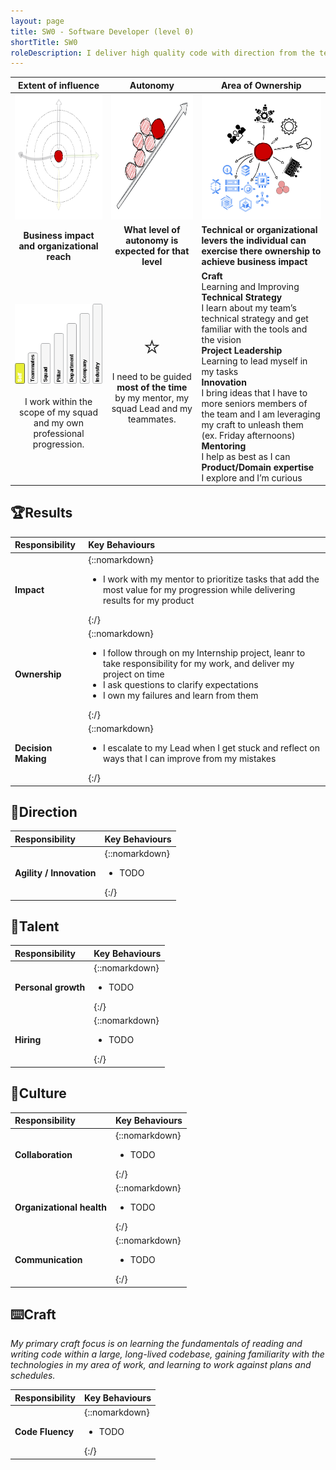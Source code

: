 ```yaml
---
layout: page
title: SW0 - Software Developer (level 0)
shortTitle: SW0
roleDescription: I deliver high quality code with direction from the team
---
```


|                  Extent of influence<br />                   |                        Autonomy<br />                        | Area of Ownership<br />                                      |
| :----------------------------------------------------------: | :----------------------------------------------------------: | ------------------------------------------------------------ |
| <img src="./../assets/Influence.png" alt="influence" style="height: 200px; align: center" /> | <img src="./../assets/Autonomy.png" alt="Autonomy" style="height: 200px; align: center" /> | <img src="./../assets/Ownership.png" alt="ownership" style="height: 200px; align: center" /> |
|         **Business impact and organizational reach**         |    **What level of autonomy is expected for that level**     | **Technical or organizational levers the individual can exercise there ownership to achieve business impact** |
| ![extent0](./..\assets\level0\extent0.png)<br /><br />I work within the scope of my squad and my own professional progression. | <span style="font-size: 40px">⭐</span><br />I need to be guided **most of the time** by my mentor, my squad Lead and my teammates. | **<span class="oo-badge oo-gd-blue">Craft</span>**<br />Learning and Improving<br />**<span class="oo-badge oo-gd-yellow">Technical Strategy</span>**<br />I learn about my team’s technical strategy and get familiar with the tools and the vision<br />**<span class="oo-badge oo-gd-red">Project Leadership</span>**<br />Learning to lead myself in my tasks<br />**<span class="oo-badge oo-gd-green">Innovation</span>**<br />I bring ideas that I have to more seniors members of the team and I am leveraging my craft to unleash them (ex. Friday afternoons)<br />**<span class="oo-badge oo-gd-orange">Mentoring</span>**<br />I help as best as I can<br />**<span class="oo-badge oo-gd-grey">Product/Domain expertise</span>**<br />I explore and I’m curious |

## 🏆Results

| **Responsibility**  | **Key Behaviours** |
| :------------------- |:-------------------|
| **Impact**| {::nomarkdown}<ul><li>I work with my mentor to prioritize tasks that add the most value for my progression while delivering results for my product</li></ul>{:/} |
| **Ownership**| {::nomarkdown}<ul><li>I follow through on my Internship project, leanr to take responsibility for my work, and deliver my project on time<br /><li>I ask questions to clarify expectations<br /><li>I own my failures and learn from them</li></ul>{:/} |
| **Decision Making**| {::nomarkdown}<ul><li> I escalate to my Lead when I get stuck and reflect on ways that I can improve from my mistakes </li></ul>{:/} |

## 🌟Direction

| **Responsibility**       | **Key Behaviours** |
| :----------------------- |:-------------------|
| **Agility / Innovation** | {::nomarkdown}<ul><li>TODO </li></ul>{:/}                 |

## 🌳Talent

| **Responsibility**  | **Key Behaviours** |
| :------------------ |:-------------------|
| **Personal growth** | {::nomarkdown}<ul><li>TODO </li></ul>{:/}                 |
| **Hiring**          | {::nomarkdown}<ul><li>TODO </li></ul>{:/}                 |

## 🌳Culture

| **Responsibility**        | **Key Behaviours**                        |
| :------------------------ |:------------------------------------------|
| **Collaboration**         | {::nomarkdown}<ul><li>TODO </li></ul>{:/} |
| **Organizational health** | {::nomarkdown}<ul><li>TODO </li></ul>{:/} |
| **Communication**         | {::nomarkdown}<ul><li>TODO </li></ul>{:/} |

## ⌨️Craft

*My primary craft focus is on learning the fundamentals of reading and writing code within a large, long-lived codebase, gaining familiarity with the technologies in my area of work, and learning to work against plans and schedules.*

| **Responsibility** | **Key Behaviours** |
| :----------------- |--------------------|
| **Code Fluency**   | {::nomarkdown}<ul><li>TODO </li></ul>{:/}                |
